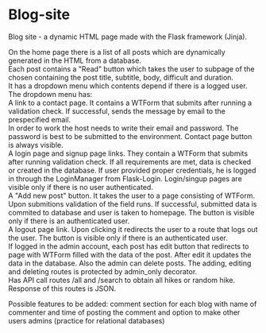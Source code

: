 # Blog-site
Blog site - a dynamic HTML page made with the Flask framework (Jinja).<br />

On the home page there is a list of all posts which are dynamically generated in the HTML from a database.<br />
Each post contains a "Read" button which takes the user to subpage of the chosen containing the post title, subtitle, body, difficult and duration.<br />
It has a dropdown menu which contents depend if there is a logged user.<br />
The dropdown menu has:<br />
A link to a contact page. It contains a WTForm that submits after running a validation check. If successful, sends the message by email to the prespecified email. <br />
In order to work the host needs to write their email and password. The password is best to be submitted to the environment. Contact page button is always visible.<br />
A login page and signup page links. They contain a WTForm that submits after running validation check. If all requirements are met, data is checked or created in the database. If user provided proper credentials, he is logged in through the LoginManager from Flask-Login. Login/singup pages are visible only if there is no user authenticated.<br />
A "Add new post" button. It takes the user to a page consisting of WTForm. Upon submitions validation of the field runs. If successful, submitted data is commited to database and user is taken to homepage. The button is visible only if there is an authenticated user.<br />
A logout page link. Upon clicking it redirects the user to a route that logs out the user. The button is visible only if there is an authenticated user. <br />
If logged in the admin account, each post has edit button that redirects to page with WTForm filled with the data of the post. After edit it updates the data in the database.
Also the admin can delete posts.
The adding, editing and deleting routes is protected by admin_only decorator.<br />
Has API call routes /all and /search to obtain all hikes or random hike. Response of this routes is JSON.

Possible features to be added: comment section for each blog with name of commenter and time of posting the comment and option to make other users admins (practice for relational databases)<br />

